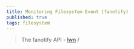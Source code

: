 ```yaml
---
title: Monitoring Filesystem Event (fanotify)
published: true
tags: filesystem
---
```

> The fanotify API - [lwn](https://lwn.net/Articles/339399/) / []()
